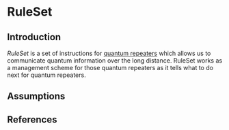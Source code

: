 # RuleSet

## Introduction
*RuleSet* is a set of instructions for [quantum repeaters](https://qt.eu/discover-quantum/underlying-principles/quantum-repeaters/) which allows us to communicate quantum information over the long distance. RuleSet works as a management scheme for those quantum repeaters as it tells what to do next for quantum repeaters.

## Assumptions



## References
[^ruleset]:[Matsuo, Takaaki, Clément Durand, and Rodney Van Meter. "Quantum link bootstrapping using a RuleSet-based communication protocol." Physical Review A 100.5 (2019): 052320.](https://journals.aps.org/pra/abstract/10.1103/PhysRevA.100.052320)

[^architecture]:[Van Meter, Rodney, et al. "A quantum internet architecture." 2022 IEEE International Conference on Quantum Computing and Engineering (QCE). IEEE, 2022.](https://ieeexplore.ieee.org/abstract/document/9951258)